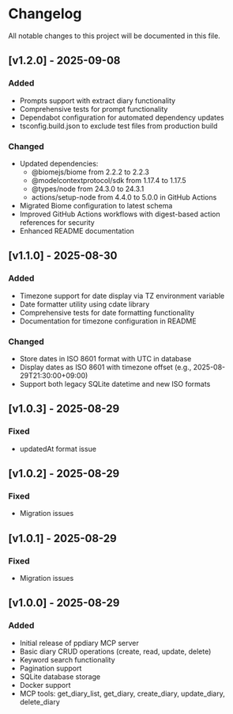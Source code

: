 # Changelog

All notable changes to this project will be documented in this file.

## [v1.2.0] - 2025-09-08

### Added
- Prompts support with extract diary functionality
- Comprehensive tests for prompt functionality
- Dependabot configuration for automated dependency updates
- tsconfig.build.json to exclude test files from production build

### Changed
- Updated dependencies:
  - @biomejs/biome from 2.2.2 to 2.2.3
  - @modelcontextprotocol/sdk from 1.17.4 to 1.17.5
  - @types/node from 24.3.0 to 24.3.1
  - actions/setup-node from 4.4.0 to 5.0.0 in GitHub Actions
- Migrated Biome configuration to latest schema
- Improved GitHub Actions workflows with digest-based action references for security
- Enhanced README documentation

## [v1.1.0] - 2025-08-30

### Added
- Timezone support for date display via TZ environment variable
- Date formatter utility using cdate library
- Comprehensive tests for date formatting functionality
- Documentation for timezone configuration in README

### Changed
- Store dates in ISO 8601 format with UTC in database
- Display dates as ISO 8601 with timezone offset (e.g., 2025-08-29T21:30:00+09:00)
- Support both legacy SQLite datetime and new ISO formats

## [v1.0.3] - 2025-08-29

### Fixed
- updatedAt format issue

## [v1.0.2] - 2025-08-29

### Fixed
- Migration issues

## [v1.0.1] - 2025-08-29

### Fixed
- Migration issues

## [v1.0.0] - 2025-08-29

### Added
- Initial release of ppdiary MCP server
- Basic diary CRUD operations (create, read, update, delete)
- Keyword search functionality
- Pagination support
- SQLite database storage
- Docker support
- MCP tools: get_diary_list, get_diary, create_diary, update_diary, delete_diary
